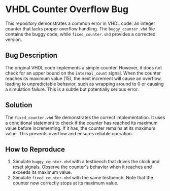 # VHDL Counter Overflow Bug

This repository demonstrates a common error in VHDL code: an integer counter that lacks proper overflow handling.  The `buggy_counter.vhd` file contains the buggy code, while `fixed_counter.vhd` provides a corrected version.

## Bug Description

The original VHDL code implements a simple counter. However, it does not check for an upper bound on the `internal_count` signal. When the counter reaches its maximum value (15), the next increment will cause an overflow, leading to unpredictable behavior, such as wrapping around to 0 or causing a simulation failure.  This is a subtle but potentially serious error.

## Solution

The `fixed_counter.vhd` file demonstrates the correct implementation.  It uses a conditional statement to check if the counter has reached its maximum value before incrementing. If it has, the counter remains at its maximum value. This prevents overflow and ensures reliable operation.

## How to Reproduce

1.  Simulate `buggy_counter.vhd` with a testbench that drives the clock and reset signals. Observe the counter's behavior when it reaches and exceeds its maximum value.
2. Simulate `fixed_counter.vhd` with the same testbench. Note that the counter now correctly stops at its maximum value.
